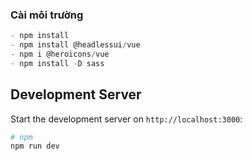 ### Cài môi trường
```c
- npm install
- npm install @headlessui/vue
- npm i @heroicons/vue
- npm install -D sass
```

## Development Server

Start the development server on `http://localhost:3000`:

```bash
# npm
npm run dev
